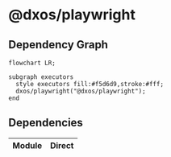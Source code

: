 # @dxos/playwright


## Dependency Graph
```mermaid
flowchart LR;

subgraph executors
  style executors fill:#f5d6d9,stroke:#fff;
  dxos/playwright("@dxos/playwright");
end

```
## Dependencies
| Module | Direct |
|---|---|
